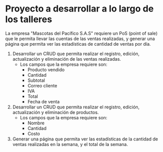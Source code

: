 # Proyecto a desarrollar a lo largo de los talleres

La empresa "Mascotas del Pacífico S.A.S" requiere un PoS (point of sale) que le permita llevar las cuentas de las ventas realizadas, y generar una página que permita ver las estadísticas de cantidad de ventas por día.

1. Desarrollar un CRUD que permita realizar el registro, edición, actualización y eliminación de las ventas realizadas.
    * Los campos que la empresa requiere son:
        * Producto vendido
        * Cantidad
        * Subtotal
        * Correo cliente
        * IVA
        * Total
        * Fecha de venta
2. Desarrollar un CRUD que permita realizar el registro, edición, actualización y eliminación de productos.
    * Los campos que la empresa requiere son:
        * Nombre
        * Cantidad
        * Costo
3. Generar una página que permita ver las estadísticas de la cantidad de ventas realizadas en la semana, y el total de la semana.